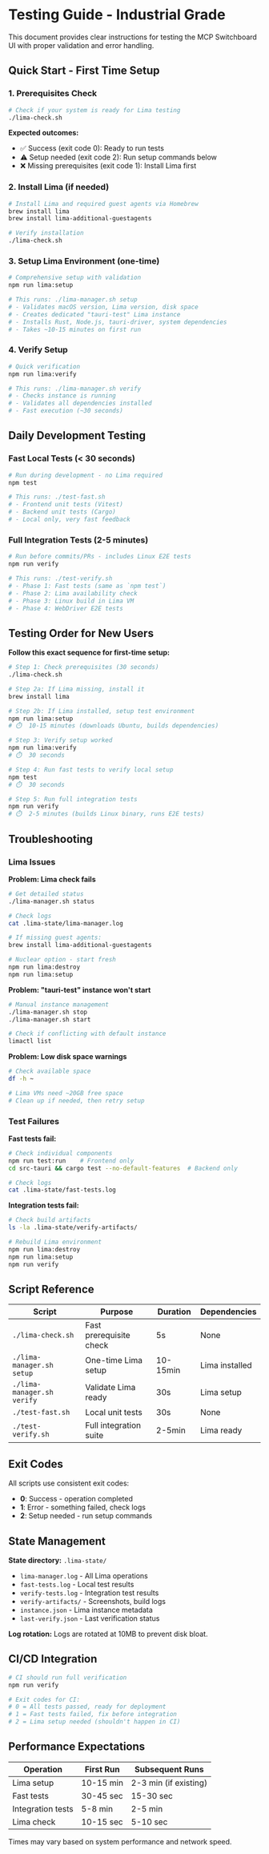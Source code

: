 # Testing Guide - Industrial Grade

This document provides clear instructions for testing the MCP Switchboard UI with proper validation and error handling.

## Quick Start - First Time Setup

### 1. Prerequisites Check
```bash
# Check if your system is ready for Lima testing
./lima-check.sh
```

**Expected outcomes:**
- ✅ Success (exit code 0): Ready to run tests
- ⚠️  Setup needed (exit code 2): Run setup commands below  
- ❌ Missing prerequisites (exit code 1): Install Lima first

### 2. Install Lima (if needed)
```bash
# Install Lima and required guest agents via Homebrew
brew install lima
brew install lima-additional-guestagents

# Verify installation
./lima-check.sh
```

### 3. Setup Lima Environment (one-time)
```bash
# Comprehensive setup with validation
npm run lima:setup

# This runs: ./lima-manager.sh setup
# - Validates macOS version, Lima version, disk space
# - Creates dedicated "tauri-test" Lima instance  
# - Installs Rust, Node.js, tauri-driver, system dependencies
# - Takes ~10-15 minutes on first run
```

### 4. Verify Setup
```bash
# Quick verification
npm run lima:verify

# This runs: ./lima-manager.sh verify
# - Checks instance is running
# - Validates all dependencies installed
# - Fast execution (~30 seconds)
```

## Daily Development Testing

### Fast Local Tests (< 30 seconds)
```bash
# Run during development - no Lima required
npm test

# This runs: ./test-fast.sh
# - Frontend unit tests (Vitest)
# - Backend unit tests (Cargo)
# - Local only, very fast feedback
```

### Full Integration Tests (2-5 minutes)
```bash
# Run before commits/PRs - includes Linux E2E tests
npm run verify

# This runs: ./test-verify.sh  
# - Phase 1: Fast tests (same as `npm test`)
# - Phase 2: Lima availability check
# - Phase 3: Linux build in Lima VM
# - Phase 4: WebDriver E2E tests
```

## Testing Order for New Users

**Follow this exact sequence for first-time setup:**

```bash
# Step 1: Check prerequisites (30 seconds)
./lima-check.sh

# Step 2a: If Lima missing, install it
brew install lima

# Step 2b: If Lima installed, setup test environment  
npm run lima:setup
# ⏱️  10-15 minutes (downloads Ubuntu, builds dependencies)

# Step 3: Verify setup worked
npm run lima:verify
# ⏱️  30 seconds

# Step 4: Run fast tests to verify local setup
npm test  
# ⏱️  30 seconds

# Step 5: Run full integration tests
npm run verify
# ⏱️  2-5 minutes (builds Linux binary, runs E2E tests)
```

## Troubleshooting

### Lima Issues

**Problem: Lima check fails**
```bash
# Get detailed status
./lima-manager.sh status

# Check logs
cat .lima-state/lima-manager.log

# If missing guest agents:
brew install lima-additional-guestagents

# Nuclear option - start fresh
npm run lima:destroy
npm run lima:setup
```

**Problem: "tauri-test" instance won't start**
```bash
# Manual instance management
./lima-manager.sh stop
./lima-manager.sh start

# Check if conflicting with default instance
limactl list
```

**Problem: Low disk space warnings**
```bash
# Check available space
df -h ~

# Lima VMs need ~20GB free space
# Clean up if needed, then retry setup
```

### Test Failures

**Fast tests fail:**
```bash
# Check individual components
npm run test:run    # Frontend only
cd src-tauri && cargo test --no-default-features  # Backend only

# Check logs
cat .lima-state/fast-tests.log
```

**Integration tests fail:**
```bash
# Check build artifacts
ls -la .lima-state/verify-artifacts/

# Rebuild Lima environment
npm run lima:destroy
npm run lima:setup
npm run verify
```

## Script Reference

| Script | Purpose | Duration | Dependencies |
|--------|---------|----------|--------------|
| `./lima-check.sh` | Fast prerequisite check | 5s | None |
| `./lima-manager.sh setup` | One-time Lima setup | 10-15min | Lima installed |
| `./lima-manager.sh verify` | Validate Lima ready | 30s | Lima setup |
| `./test-fast.sh` | Local unit tests | 30s | None |
| `./test-verify.sh` | Full integration suite | 2-5min | Lima ready |

## Exit Codes

All scripts use consistent exit codes:
- **0**: Success - operation completed
- **1**: Error - something failed, check logs  
- **2**: Setup needed - run setup commands

## State Management

**State directory:** `.lima-state/`
- `lima-manager.log` - All Lima operations
- `fast-tests.log` - Local test results
- `verify-tests.log` - Integration test results
- `verify-artifacts/` - Screenshots, build logs
- `instance.json` - Lima instance metadata
- `last-verify.json` - Last verification status

**Log rotation:** Logs are rotated at 10MB to prevent disk bloat.

## CI/CD Integration

```bash
# CI should run full verification
npm run verify

# Exit codes for CI:
# 0 = All tests passed, ready for deployment
# 1 = Fast tests failed, fix before integration
# 2 = Lima setup needed (shouldn't happen in CI)
```

## Performance Expectations

| Operation | First Run | Subsequent Runs |
|-----------|-----------|-----------------|
| Lima setup | 10-15 min | 2-3 min (if existing) |
| Fast tests | 30-45 sec | 15-30 sec |
| Integration tests | 5-8 min | 2-5 min |
| Lima check | 10-15 sec | 5-10 sec |

Times may vary based on system performance and network speed.
